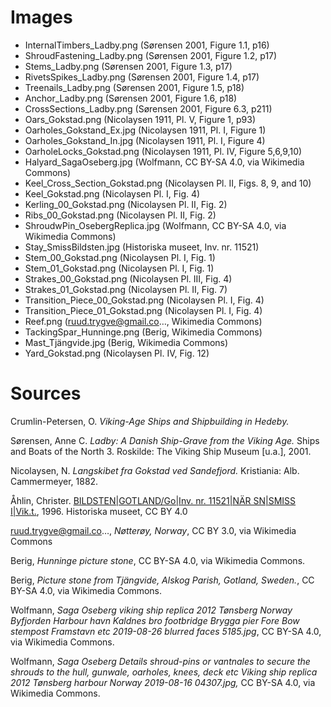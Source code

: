 # Images

 - InternalTimbers_Ladby.png (Sørensen 2001, Figure 1.1, p16)
 - ShroudFastening_Ladby.png (Sørensen 2001, Figure 1.2, p17)
 - Stems_Ladby.png (Sørensen 2001, Figure 1.3, p17)
 - RivetsSpikes_Ladby.png (Sørensen 2001, Figure 1.4, p17)
 - Treenails_Ladby.png (Sørensen 2001, Figure 1.5, p18)
 - Anchor_Ladby.png (Sørensen 2001, Figure 1.6, p18)
 - CrossSections_Ladby.png (Sørensen 2001, Figure 6.3, p211)
 - Oars_Gokstad.png (Nicolaysen 1911, Pl. V, Figure 1, p93)
 - Oarholes_Gokstand_Ex.jpg (Nicolaysen 1911, Pl. I, Figure 1) 
 - Oarholes_Gokstand_In.jpg (Nicolaysen 1911, Pl. I, Figure 4) 
 - OarholeLocks_Gokstad.png (Nicolaysen 1911, Pl. IV, Figure 5,6,9,10)
 - Halyard_SagaOseberg.jpg (Wolfmann, CC BY-SA 4.0, via Wikimedia Commons)
 - Keel_Cross_Section_Gokstad.png (Nicolaysen Pl. II, Figs. 8, 9, and 10)
 - Keel_Gokstad.png (Nicolaysen Pl. I, Fig. 4)
 - Kerling_00_Gokstad.png (Nicolaysen Pl. II, Fig. 2)
 - Ribs_00_Gokstad.png (Nicolaysen Pl. II, Fig. 2)
 - ShroudwPin_OsebergReplica.jpg (Wolfmann, CC BY-SA 4.0, via Wikimedia Commons)
 - Stay_SmissBildsten.jpg (Historiska museet, Inv. nr. 11521)
 - Stem_00_Gokstad.png (Nicolaysen Pl. I, Fig. 1)
 - Stem_01_Gokstad.png (Nicolaysen Pl. I, Fig. 1)
 - Strakes_00_Gokstad.png (Nicolaysen Pl. III, Fig. 4)
 - Strakes_01_Gokstad.png (Nicolaysen Pl. II, Fig. 7)
 - Transition_Piece_00_Gokstad.png (Nicolaysen Pl. I, Fig. 4)
 - Transition_Piece_01_Gokstad.png (Nicolaysen Pl. I, Fig. 4)
 - Reef.png (ruud.trygve@gmail.co…, Wikimedia Commons)
 - TackingSpar_Hunninge.png (Berig, Wikimedia Commons)
 - Mast_Tjängvide.jpg (Berig, Wikimedia Commons)
 - Yard_Gokstad.png (Nicolaysen Pl. IV, Fig. 12)
 
# Sources
Crumlin-Petersen, O. _Viking-Age Ships and Shipbuilding in Hedeby._ 

Sørensen, Anne C. _Ladby: A Danish Ship-Grave from the Viking Age._ Ships and Boats of the North 3. Roskilde: The Viking Ship Museum [u.a.], 2001.

Nicolaysen, N. _Langskibet fra Gokstad ved Sandefjord._ Kristiania: Alb. Cammermeyer, 1882.

Åhlin, Christer. [BILDSTEN|GOTLAND/Go|Inv. nr. 11521|NÄR SN|SMISS I|Vik.t.](https://samlingar.shm.se/media/BC990396-D268-43E7-90CB-D1D7E72A5BAA), 1996. Historiska museet, CC BY 4.0

ruud.trygve@gmail.co…, _Nøtterøy, Norway_, CC BY 3.0, via Wikimedia Commons

Berig, _Hunninge picture stone_, CC BY-SA 4.0, via Wikimedia Commons.

Berig, _Picture stone from Tjängvide, Alskog Parish, Gotland, Sweden._, CC BY-SA 4.0, via Wikimedia Commons.

Wolfmann, _Saga Oseberg viking ship replica 2012 Tønsberg Norway Byfjorden Harbour havn Kaldnes bro footbridge Brygga pier Fore Bow stempost Framstavn etc 2019-08-26 blurred faces 5185.jpg_, CC BY-SA 4.0, via Wikimedia Commons.

Wolfmann, _Saga Oseberg Details shroud-pins or vantnales to secure the shrouds to the hull, gunwale, oarholes, knees, deck etc Viking ship replica 2012 Tønsberg harbour Norway 2019-08-16 04307.jpg,_ CC BY-SA 4.0, via Wikimedia Commons.
